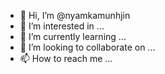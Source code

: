 - 👋 Hi, I’m @nyamkamunhjin
- 👀 I’m interested in ...
- 🌱 I’m currently learning ...
- 💞️ I’m looking to collaborate on ...
- 📫 How to reach me ...

<!---
nyamkamunhjin/nyamkamunhjin is a ✨ special ✨ repository because its `README.md` (this file) appears on your GitHub profile.
You can click the Preview link to take a look at your changes.
--->
